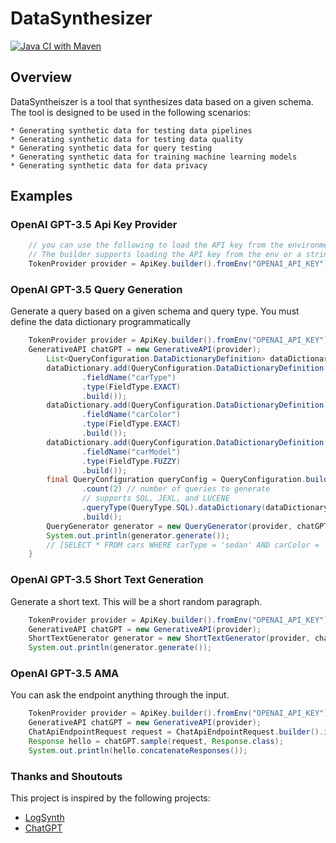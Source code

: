 # DataSynthesizer
[![Java CI with Maven](https://github.com/phrocker/datasynthesizer/actions/workflows/maven.yml/badge.svg)](https://github.com/phrocker/datasynthesizer/actions/workflows/maven.yml)
## Overview

DataSyntheiszer is a tool that synthesizes data based on a given schema. The tool is designed to be used in the following scenarios:
    
    * Generating synthetic data for testing data pipelines
    * Generating synthetic data for testing data quality
    * Generating synthetic data for query testing
    * Generating synthetic data for training machine learning models
    * Generating synthetic data for data privacy

## Examples

### OpenAI GPT-3.5 Api Key Provider

```java
    // you can use the following to load the API key from the environment variable OPENAI_API_KEY
    // The builder supports loading the API key from the env or a string. 
    TokenProvider provider = ApiKey.builder().fromEnv("OPENAI_API_KEY").build();
```

### OpenAI GPT-3.5 Query Generation

Generate a query based on a given schema and query type. You must define the data dictionary programmatically
```java
    TokenProvider provider = ApiKey.builder().fromEnv("OPENAI_API_KEY").build();
    GenerativeAPI chatGPT = new GenerativeAPI(provider);
        List<QueryConfiguration.DataDictionaryDefinition> dataDictionary = new ArrayList<>();
        dataDictionary.add(QueryConfiguration.DataDictionaryDefinition.builder()
                .fieldName("carType")
                .type(FieldType.EXACT)
                .build());
        dataDictionary.add(QueryConfiguration.DataDictionaryDefinition.builder()
                .fieldName("carColor")
                .type(FieldType.EXACT)
                .build());
        dataDictionary.add(QueryConfiguration.DataDictionaryDefinition.builder()
                .fieldName("carModel")
                .type(FieldType.FUZZY)
                .build());
        final QueryConfiguration queryConfig = QueryConfiguration.builder()
                .count(2) // number of queries to generate
                // supports SQL, JEXL, and LUCENE
                .queryType(QueryType.SQL).dataDictionary(dataDictionary)
                .build();
        QueryGenerator generator = new QueryGenerator(provider, chatGPT, null, queryConfig);
        System.out.println(generator.generate());
        // [SELECT * FROM cars WHERE carType = 'sedan' AND carColor = 'red' AND carModel LIKE '%Civic%';, SELECT * FROM cars WHERE carType = 'SUV' AND carColor = 'black' AND carModel LIKE '%Explorer%';]
    }
```

### OpenAI GPT-3.5 Short Text Generation

Generate a short text. This will be a short random paragraph. 

```java
    TokenProvider provider = ApiKey.builder().fromEnv("OPENAI_API_KEY").build();
    GenerativeAPI chatGPT = new GenerativeAPI(provider);
    ShortTextGenerator generator = new ShortTextGenerator(provider, chatGPT, null);
    System.out.println(generator.generate());
```

### OpenAI GPT-3.5 AMA

You can ask the endpoint anything through the input. 

```java
    TokenProvider provider = ApiKey.builder().fromEnv("OPENAI_API_KEY").build();
    GenerativeAPI chatGPT = new GenerativeAPI(provider);
    ChatApiEndpointRequest request = ChatApiEndpointRequest.builder().input("Hello, how are you today?").build();
    Response hello = chatGPT.sample(request, Response.class);
    System.out.println(hello.concatenateResponses());
```

### Thanks and Shoutouts

This project is inspired by the following projects:

* [LogSynth](https://github.com/tdunning/log-synth)
* [ChatGPT](https://github.com/LiLittleCat/ChatGPT/)

